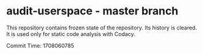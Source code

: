# audit-userspace - master branch

This repository contains frozen state of the repository.
Its history is cleared. It is used only for static code
analysis with Codacy.

Commit Time: 1708060785